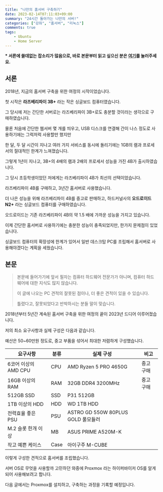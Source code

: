 ```yaml
---
title: "나만의 홈서버 구축하기"
date: 2023-02-14T07:11:03+09:00
summary: "24시간 돌아가는 나만의 서버!"
categories: ["강좌", "홈서버", "리눅스"]
comments: true
tags:
    - Ubuntu
    - Home Server
---
```


**\* 서론에 쓸데없는 잡소리가 많음으로, 바로 본문부터 읽고 싶으신 분은 [여기](#본문)를 눌러주세요.**

## 서론

2018년, 지금의 홈서버 구축을 위한 여정의 시작이었습니다.

첫 시작은 **라즈베리파이 3B+** 라는 작은 싱글보드 컴퓨터였습니다.

그 당시에 저는 간단한 서버로는 라즈베리파이 3B+로도 충분할 것이라는 생각으로 구매하였습니다.

물론 처음에 간단한 웹서버 몇 개를 띄우고, USB 디스크를 연결해 간이 나스 정도로 사용하기에는 그럭저럭 사용할만 했지만

한 달, 두 달 시간이 지나고 여러 가지 서비스를 동시에 돌리기에는 1GB의 램과 프로세서의 절대적인 한계가 느껴졌습니다.

그렇게 1년이 지나고, 3B+의 4배의 램과 2배의 프로세서 성능을 가진 4B가 출시하였습니다.

그 당시 초등학생이었던 저에게는 라즈베리파이 4B가 최선의 선택이었습니다.

라즈베리파이 4B를 구매하고, 3년간 홈서버로 사용했습니다.

더 나은 성능을 위해 라즈베리파이 4B를 중고로 판매하고, 하드커널사의 **오드로이드 N2+** 라는 싱글보드 컴퓨터를 구매하였습니다.

오드로이드는 기존 라즈베리파이 4B의 약 1.5 배에 가까운 성능을 가지고 있습니다.

이제 간단한 홈서버로 사용하기에는 충분한 성능이 충족되었지만, 한가지 문제점이 있었습니다.

싱글보드 컴퓨터의 확장성에 한계가 있어서 일반 데스크탑 PC를 조립해서 홈서버로 사용해야겠다는 계획을 세웠습니다.

## 본문

> 본문에 들어가기에 앞서 필자는 컴퓨터 하드웨어 전문가가 아니며, 컴퓨터 하드웨어에 대한 지식도 많지 않습니다.
>
> 이 글에 나오는 PC 견적의 잘못된 점이나, 더 좋은 견적이 있을 수 있습니다.
>
> 틀렸다고, 잘못되었다고 반박하시는 분들 말이 맞습니다.

2018년부터 5년간 계속된 홈서버 구축을 위한 여정의 끝이 2023년 드디어 이루어졌습니다.

저의 최소 요구사항과 실제 구성은 다음과 같습니다.

예산은 50~60만원 정도로, 중고 부품을 섞어서 최대한 저렴하게 구성했습니다.

| 요구사항             | 분류 | 실제 구성                          | 비고      |
| -------------------- | ---- | ---------------------------------- | --------- |
| 6코어 이상의 AMD CPU | CPU  | AMD Ryzen 5 PRO 4650G              | 중고 구매 |
| 16GB 이상의 RAM      | RAM  | 32GB DDR4 3200MHz                  | 중고 구매 |
| 512GB SSD            | SSD  | P31 512GB                          |           |
| 1TB 이상의 HDD       | HDD  | WD 1TB HDD                         |           |
| 전력효율 좋은 PSU    | PSU  | ASTRO GD 550W 80PLUS GOLD 풀모듈러 |           |
| M.2 슬롯 한개 이상   | MB   | ASUS PRIME A520M-K                 |           |
| 작고 예쁜 케이스     | Case | 아이구주 M-CUBE                    |           |

이렇게 구성한 견적으로 홈서버를 조립했습니다.

서버 OS로 무엇을 사용할까 고민하던 와중에 Proxmox 라는 하이퍼바이저 OS를 알게 되어 사용해보려고 합니다.

다음 글에서는 Proxmox를 설치하고, 구축하는 과정을 기록할 예정입니다.
